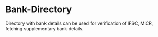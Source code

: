 # Bank-Directory
Directory with bank details can be used for verification of IFSC, MICR, fetching supplementary bank details.
